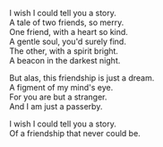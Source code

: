 I wish I could tell you a story.\
A tale of two friends, so merry.\
One friend, with a heart so kind.\
A gentle soul, you'd surely find.\
The other, with a spirit bright.\
A beacon in the darkest night.

But alas, this friendship is just a dream.\
A figment of my mind's eye.\
For you are but a stranger.\
And I am just a passerby.

I wish I could tell you a story.\
Of a friendship that never could be.
